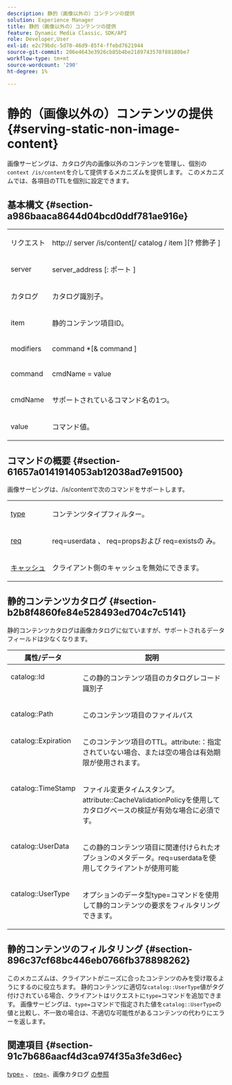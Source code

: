 ```yaml
---
description: 静的（画像以外の）コンテンツの提供
solution: Experience Manager
title: 静的（画像以外の）コンテンツの提供
feature: Dynamic Media Classic、SDK/API
role: Developer,User
exl-id: e2c79bdc-5d70-46d9-85f4-ffebd7621944
source-git-commit: 206e4643e3926cb85b4be2189743578f88180be7
workflow-type: tm+mt
source-wordcount: '290'
ht-degree: 1%

---
```


# 静的（画像以外の）コンテンツの提供{#serving-static-non-image-content}

画像サービングは、カタログ内の画像以外のコンテンツを管理し、個別の`context /is/content`を介して提供するメカニズムを提供します。 このメカニズムでは、各項目のTTLを個別に設定できます。

## 基本構文 {#section-a986baaca8644d04bcd0ddf781ae916e}

<table id="simpletable_4A6249F0C40747339524323EB0831CE4"> 
 <tr class="strow"> 
  <td class="stentry"> <p> <span class="codeph"> <span class="varname"> リクエスト  </span> </span> </p> </td> 
  <td class="stentry"> <p> <span class="codeph"> http://  <span class="varname"> server  </span>/is/content[/  <span class="varname"> catalog  </span>/  <span class="varname"> item  </span>][?<span class="varname"> 修飾子 </span>]  </span> </p> </td> 
 </tr> 
 <tr class="strow"> 
  <td class="stentry"> <p> <span class="codeph"> <span class="varname"> server  </span> </span> </p> </td> 
  <td class="stentry"> <p> <span class="codeph"> <span class="varname"> server_address  </span>[: <span class="varname"> ポート </span>]  </span> </p> </td> 
 </tr> 
 <tr class="strow"> 
  <td class="stentry"> <p> <span class="codeph"> <span class="varname"> カタログ  </span> </span> </p> </td> 
  <td class="stentry"> <p>カタログ識別子。 </p> </td> 
 </tr> 
 <tr class="strow"> 
  <td class="stentry"> <p> <span class="codeph"> <span class="varname"> item  </span> </span> </p> </td> 
  <td class="stentry"> <p>静的コンテンツ項目ID。 </p> </td> 
 </tr> 
 <tr class="strow"> 
  <td class="stentry"> <p> <span class="codeph"> <span class="varname"> modifiers  </span> </span> </p> </td> 
  <td class="stentry"> <p> <span class="codeph"> <span class="varname"> command  </span>*[&amp;  <span class="varname"> command  </span>]  </span> </p> </td> 
 </tr> 
 <tr class="strow"> 
  <td class="stentry"> <p> <span class="codeph"> <span class="varname"> command  </span> </span> </p> </td> 
  <td class="stentry"> <p> <span class="codeph"> <span class="varname"> cmdName  </span>=  <span class="varname"> value  </span> </span> </p> </td> 
 </tr> 
 <tr class="strow"> 
  <td class="stentry"> <p> <span class="codeph"> <span class="varname"> cmdName  </span> </span> </p> </td> 
  <td class="stentry"> <p>サポートされているコマンド名の1つ。 </p> </td> 
 </tr> 
 <tr class="strow"> 
  <td class="stentry"> <p> <span class="codeph"> <span class="varname"> value  </span> </span> </p> </td> 
  <td class="stentry"> <p>コマンド値。 </p> </td> 
 </tr> 
</table>

## コマンドの概要 {#section-61657a0141914053ab12038ad7e91500}

画像サービングは、/is/contentで次のコマンドをサポートします。

<table id="simpletable_1D96BA1AB5394B3C9B91D46617AFC0FA"> 
 <tr class="strow"> 
  <td class="stentry"> <a href="../../../../../is-api/http-ref/image-serving-api-ref/c-http-protocol-reference/c-command-reference/r-type.md#reference-89094fd1c50c444eb082cd266769cccb" type="reference" format="dita" scope="local"> type </a> </td> 
  <td class="stentry"> <p>コンテンツタイプフィルター。 </p> </td> 
 </tr> 
 <tr class="strow"> 
  <td class="stentry"> <a href="../../../../../is-api/http-ref/image-serving-api-ref/c-http-protocol-reference/c-command-reference/r-req/r-req.md#reference-907cdb4a97034db7ad94695f25552e76" type="reference" format="dita" scope="local"> req  </a> </td> 
  <td class="stentry"> <p> <span class="codeph"> req=userdata  </span>、  <span class="codeph"> req=propsおよび </span>req=existsの <span class="codeph">  </span> み。 </p> </td> 
 </tr> 
 <tr class="strow"> 
  <td class="stentry"> <a href="../../../../../is-api/http-ref/image-serving-api-ref/c-http-protocol-reference/c-command-reference/r-is-http-cache.md#reference-168189bee4ce4d1189d427891f22be2e" type="reference" format="dita" scope="local"> キャッシュ  </a> </td> 
  <td class="stentry"> <p>クライアント側のキャッシュを無効にできます。 </p> </td> 
 </tr> 
</table>

## 静的コンテンツカタログ {#section-b2b8f4860fe84e528493ed704c7c5141}

静的コンテンツカタログは画像カタログに似ていますが、サポートされるデータフィールドは少なくなります。

<table id="table_3B111EC3AA1044FB9B659FD54BADDC39"> 
 <thead> 
  <tr> 
   <th class="entry"> <b> 属性/データ</b> </th> 
   <th class="entry"> <b> 説明</b> </th> 
  </tr> 
 </thead>
 <tbody> 
  <tr valign="top"> 
   <td> <p> <span class="codeph"> catalog::Id  </span> </p> </td> 
   <td> <p> この静的コンテンツ項目のカタログレコード識別子 </p> </td> 
  </tr> 
  <tr valign="top"> 
   <td> <p> <span class="codeph"> catalog::Path  </span> </p> </td> 
   <td> <p> このコンテンツ項目のファイルパス </p> </td> 
  </tr> 
  <tr valign="top"> 
   <td> <p> <span class="codeph"> catalog::Expiration  </span> </p> </td> 
   <td> <p> このコンテンツ項目のTTL。attribute:：指定されていない場合、または空の場合は有効期限が使用されます。 </p> </td> 
  </tr> 
  <tr valign="top"> 
   <td> <p> <span class="codeph"> catalog::TimeStamp  </span> </p> </td> 
   <td> <p> ファイル変更タイムスタンプ。attribute::CacheValidationPolicyを使用してカタログベースの検証が有効な場合に必須です。 </p> </td> 
  </tr> 
  <tr valign="top"> 
   <td> <p> <span class="codeph"> catalog::UserData  </span> </p> </td> 
   <td> <p> この静的コンテンツ項目に関連付けられたオプションのメタデータ。req=userdataを使用してクライアントが使用可能 </p> </td> 
  </tr> 
  <tr valign="top"> 
   <td> <p> <span class="codeph"> catalog::UserType  </span> </p> </td> 
   <td> <p> オプションのデータ型type=コマンドを使用して静的コンテンツの要求をフィルタリングできます。 </p> </td> 
  </tr> 
 </tbody> 
</table>

## 静的コンテンツのフィルタリング {#section-896c37cf68bc446eb0766fb378898262}

このメカニズムは、クライアントがニーズに合ったコンテンツのみを受け取るようにするのに役立ちます。 静的コンテンツに適切な`catalog::UserType`値がタグ付けされている場合、クライアントはリクエストに`type=`コマンドを追加できます。 画像サービングは、`type=`コマンドで指定された値を`catalog::UserType`の値と比較し、不一致の場合は、不適切な可能性があるコンテンツの代わりにエラーを返します。

## 関連項目 {#section-91c7b686aacf4d3ca974f35a3fe3d6ec}

[type=](../../../../../is-api/http-ref/image-serving-api-ref/c-http-protocol-reference/c-command-reference/r-type.md#reference-89094fd1c50c444eb082cd266769cccb) 、  [req=](../../../../../is-api/http-ref/image-serving-api-ref/c-http-protocol-reference/c-command-reference/r-req/r-req.md#reference-907cdb4a97034db7ad94695f25552e76)、画像カタログ [の参照](../../../../../is-api/image-catalog/image-serving-api-ref/c-image-catalog-reference/c-overview/c-overview.md#concept-9ce2b6a133de45f783e95cabc5810ac3)
